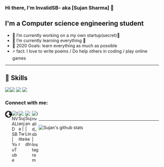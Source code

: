### Hi there, I'm InvalidSB- aka [Sujan Sharma] 👋

## I'm a Computer science engineering student
- 🔭 I’m currently working on a my own startup(secret)🤫
- 🌱 I’m currently learning everything 🤣
- 🥅 2020 Goals: learn everything as much as possible
- ⚡ fact: I love to write poems / Do help others in coding / play online games
---
## 🚀 Skills
<img src="https://img.shields.io/badge/javascript-%23F7DF1E.svg?&style=flat-square&logo=javascript&logoColor=red" /><img src="https://img.shields.io/badge/python-%233776AB.svg?&style=flat-square&logo=python&logoColor=aqua" /> <img src="https://img.shields.io/badge/html-%23239120.svg?&style=flat-square&logo=html5&logoColor=black" /> <img src="https://img.shields.io/badge/css-%23239120.svg?&style=flat-square&logo=css3&logoColor=white" /> 
<br/>

### Connect with me:

[<img align="left" alt="invalidsb.me" width="22px" src="https://raw.githubusercontent.com/iconic/open-iconic/master/svg/globe.svg" />][website]
[<img align="left" alt="INVALID SB | YouTube" width="22px" src="https://cdn.jsdelivr.net/npm/simple-icons@v3/icons/youtube.svg" />][youtube]
[<img align="left" alt="Sujanja | Twitter" width="22px" src="https://cdn.jsdelivr.net/npm/simple-icons@v3/icons/twitter.svg" />][twitter]
[<img align="left" alt="Sujan | LinkedIn" width="22px" src="https://cdn.jsdelivr.net/npm/simple-icons@v3/icons/linkedin.svg" />][linkedin]
[<img align="left" alt="invalid_sb | Instagram" width="22px" src="https://cdn.jsdelivr.net/npm/simple-icons@v3/icons/instagram.svg" />][instagram]

<br />

---
![Sujan's github stats](https://github-readme-stats.vercel.app/api?username=InvalidSB&show_icons=true&theme=merko)


<br/>

[website]: https://invalidsb.me
[twitter]: https://twitter.com/SujanJa
[youtube]: https://www.youtube.com/channel/UCum03XSvfDV5l1geGgDjycA?view_as=subscriber
[instagram]: https://www.instagram.com/invalid_sb
[linkedin]: https://www.linkedin.com/in/sujan-sharma-1696641b1/

